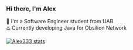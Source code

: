 <!-- Level 1: stats> -->

### Hi there, I'm Alex

 📖 I'm a Software Engineer student from UAB<br/>
 ♨️ Currently developing Java for Obsilion Network<br/>

<!-- Github Stats -->
[![Alex333 stats](https://stats-git-master-alexs-projects-5c1806b7.vercel.app/api?username=alexcasali333&count_private=true&theme=radical&show_icons=true&include_all_commits=true)](https://github.com/anuraghazra/github-readme-stats)
